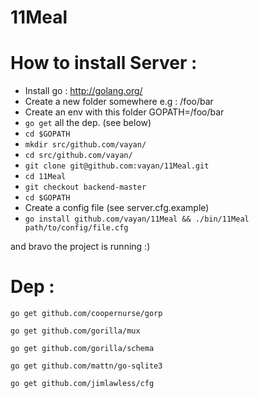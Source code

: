 11Meal
======

# How to install Server :

 * Install go : http://golang.org/
 * Create a new folder somewhere e.g : /foo/bar
 * Create an env with this folder GOPATH=/foo/bar
 * `go get` all the dep. (see below)
 * `cd $GOPATH`
 * `mkdir src/github.com/vayan/`
 * `cd src/github.com/vayan/`
 * `git clone git@github.com:vayan/11Meal.git`
 * `cd 11Meal`
 * `git checkout backend-master`
 * `cd $GOPATH`
 * Create a config file (see server.cfg.example)
 * `go install github.com/vayan/11Meal && ./bin/11Meal path/to/config/file.cfg`

 and bravo the project is running :)

# Dep :

`go get github.com/coopernurse/gorp`

`go get github.com/gorilla/mux`

`go get github.com/gorilla/schema`

`go get github.com/mattn/go-sqlite3`

`go get github.com/jimlawless/cfg`
